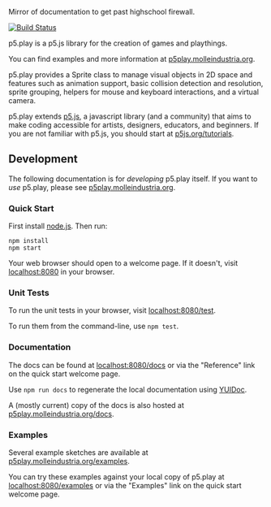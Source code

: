 Mirror of documentation to get past highschool firewall.

[![Build Status](https://travis-ci.org/molleindustria/p5.play.svg?branch=master)](https://travis-ci.org/molleindustria/p5.play)

p5.play is a p5.js library for the creation of games and playthings.

You can find examples and more information at [p5play.molleindustria.org][].

p5.play provides a Sprite class to manage visual objects in 2D space and features such as animation support, basic collision detection and resolution, sprite grouping, helpers for mouse and keyboard interactions, and a virtual camera.

p5.play extends [p5.js][], a javascript library (and a community) that aims to make coding accessible for artists, designers, educators, and beginners. If you are not familiar with p5.js, you should start at [p5js.org/tutorials][].

## Development

The following documentation is for _developing_ p5.play itself. If you
want to _use_ p5.play, please see [p5play.molleindustria.org][].

### Quick Start

First install [node.js][]. Then run:

```
npm install
npm start
```

Your web browser should open to a welcome page. If it doesn't, visit
[localhost:8080][] in your browser.

### Unit Tests

To run the unit tests in your browser, visit [localhost:8080/test][].

To run them from the command-line, use `npm test`.

### Documentation

The docs can be found at [localhost:8080/docs][] or via the "Reference" link on
the quick start welcome page.

Use `npm run docs` to regenerate the local documentation using [YUIDoc][].

A (mostly current) copy of the docs is also hosted at [p5play.molleindustria.org/docs][].

### Examples

Several example sketches are available at [p5play.molleindustria.org/examples][].

You can try these examples against your local copy of p5.play at
[localhost:8080/examples][] or via the "Examples" link on the quick start
welcome page.

[localhost:8080]: http://localhost:8080/
[localhost:8080/test]: http://localhost:8080/test/
[localhost:8080/docs]: http://localhost:8080/docs/
[localhost:8080/examples]: http://localhost:8080/examples/
[p5.js]: https://p5js.org
[p5js.org/tutorials]: http://p5js.org/tutorials/
[p5play.molleindustria.org]: http://p5play.molleindustria.org
[p5play.molleindustria.org/docs]: http://p5play.molleindustria.org/docs/
[p5play.molleindustria.org/examples]: http://p5play.molleindustria.org/examples/
[node.js]: https://nodejs.org/en/
[yuidoc]: http://yui.github.io/yuidoc/

